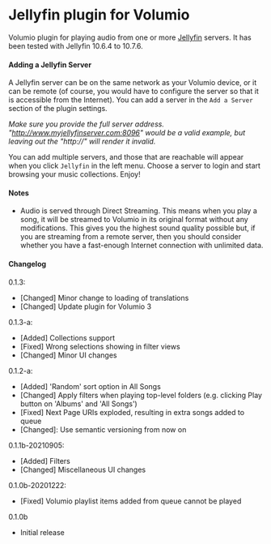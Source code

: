 # Jellyfin plugin for Volumio

Volumio plugin for playing audio from one or more [Jellyfin](https://jellyfin.org/) servers. It has been tested with Jellyfin 10.6.4 to 10.7.6.

#### Adding a Jellyfin Server

A Jellyfin server can be on the same network as your Volumio device, or it can be remote (of course, you would have to configure the server so that it is accessible from the Internet). You can add a server in the ```Add a Server``` section of the plugin settings.


*Make sure you provide the full server address. "http://www.myjellyfinserver.com:8096" would be a valid example, but leaving out the "http://" will render it invalid.*

You can add multiple servers, and those that are reachable will appear when you click ```Jellyfin``` in the left menu. Choose a server to login and start browsing your music collections. Enjoy!

#### Notes

- Audio is served through Direct Streaming. This means when you play a song, it will be streamed to Volumio in its original format without any modifications. This gives you the highest sound quality possible but, if you are streaming from a remote server, then you should consider whether you have a fast-enough Internet connection with unlimited data.

#### Changelog

0.1.3:
- [Changed] Minor change to loading of translations
- [Changed] Update plugin for Volumio 3

0.1.3-a:
- [Added] Collections support
- [Fixed] Wrong selections showing in filter views
- [Changed] Minor UI changes

0.1.2-a:
- [Added] 'Random' sort option in All Songs
- [Changed] Apply filters when playing top-level folders (e.g. clicking Play button on 'Albums' and 'All Songs')
- [Fixed] Next Page URIs exploded, resulting in extra songs added to queue
- [Changed]: Use semantic versioning from now on

0.1.1b-20210905:
- [Added] Filters
- [Changed] Miscellaneous UI changes

0.1.0b-20201222:
- [Fixed] Volumio playlist items added from queue cannot be played

0.1.0b
- Initial release

